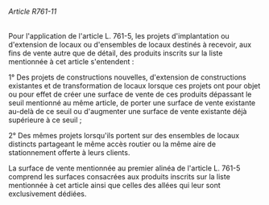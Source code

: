 ###### Article R761-11

Pour l'application de l'article L. 761-5, les projets d'implantation ou d'extension de locaux ou d'ensembles de locaux destinés à recevoir, aux fins de vente autre que de détail, des produits inscrits sur la liste mentionnée à cet article s'entendent :

1° Des projets de constructions nouvelles, d'extension de constructions existantes et de transformation de locaux lorsque ces projets ont pour objet ou pour effet de créer une surface de vente de ces produits dépassant le seuil mentionné au même article, de porter une surface de vente existante au-delà de ce seuil ou d'augmenter une surface de vente existante déjà supérieure à ce seuil ;

2° Des mêmes projets lorsqu'ils portent sur des ensembles de locaux distincts partageant le même accès routier ou la même aire de stationnement offerte à leurs clients.

La surface de vente mentionnée au premier alinéa de l'article L. 761-5 comprend les surfaces consacrées aux produits inscrits sur la liste mentionnée à cet article ainsi que celles des allées qui leur sont exclusivement dédiées.

